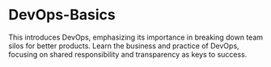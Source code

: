 # DevOps-Basics
This introduces DevOps, emphasizing its importance in breaking down team silos for better products. Learn the business and practice of DevOps, focusing on shared responsibility and transparency as keys to success.

